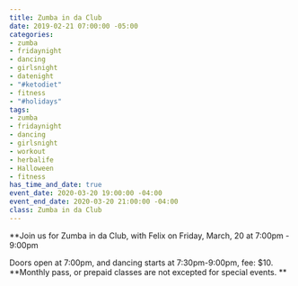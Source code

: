 ```yaml
---
title: Zumba in da Club
date: 2019-02-21 07:00:00 -05:00
categories:
- zumba
- fridaynight
- dancing
- girlsnight
- datenight
- "#ketodiet"
- fitness
- "#holidays"
tags:
- zumba
- fridaynight
- dancing
- girlsnight
- workout
- herbalife
- Halloween
- fitness
has_time_and_date: true
event_date: 2020-03-20 19:00:00 -04:00
event_end_date: 2020-03-20 21:00:00 -04:00
class: Zumba in da Club
---
```


**Join us for Zumba in da Club, with Felix on 
Friday, March, 20 at 7:00pm - 9:00pm


Doors open at 7:00pm, and dancing starts at 7:30pm-9:00pm, 
fee: $10.
**Monthly pass, or prepaid classes are not excepted for special events. **